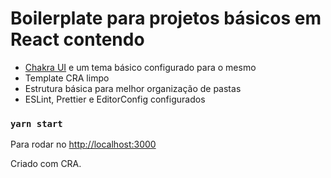 # Boilerplate para projetos básicos em React contendo

- [Chakra UI](https://chakra-ui.com/) e um tema básico configurado para o mesmo
- Template CRA limpo
- Estrutura básica para melhor organização de pastas
- ESLint, Prettier e EditorConfig configurados

### `yarn start`

Para rodar no [http://localhost:3000](http://localhost:3000)

Criado com CRA.
